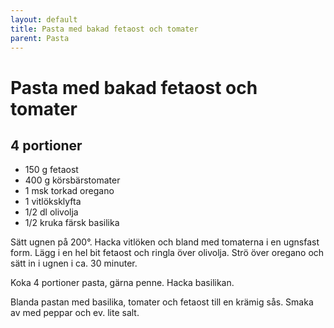 ```yaml
---
layout: default
title: Pasta med bakad fetaost och tomater
parent: Pasta
---
```

# Pasta med bakad fetaost och tomater

## 4 portioner

- 150 g fetaost
- 400 g körsbärstomater
- 1 msk torkad oregano
- 1 vitlöksklyfta
- 1/2 dl olivolja
- 1/2 kruka färsk basilika

Sätt ugnen på 200°. Hacka vitlöken och bland med tomaterna i en ugnsfast form.
Lägg i en hel bit fetaost och ringla över olivolja. Strö över oregano och sätt in i
ugnen i ca. 30 minuter.

Koka 4 portioner pasta, gärna penne. Hacka basilikan.

Blanda pastan med basilika, tomater och fetaost till en krämig sås. Smaka av med peppar
och ev. lite salt.
